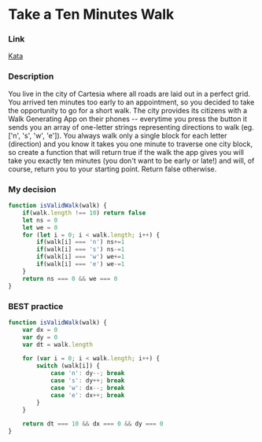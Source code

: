 # Take a Ten Minutes Walk

### Link

[Kata](https://www.codewars.com/kata/54da539698b8a2ad76000228/train/javascript)

### Description

You live in the city of Cartesia where all roads are laid out in a perfect grid. You arrived ten minutes too early to an appointment, so you decided to take the opportunity to go for a short walk. The city provides its citizens with a Walk Generating App on their phones -- everytime you press the button it sends you an array of one-letter strings representing directions to walk (eg. ['n', 's', 'w', 'e']). You always walk only a single block for each letter (direction) and you know it takes you one minute to traverse one city block, so create a function that will return true if the walk the app gives you will take you exactly ten minutes (you don't want to be early or late!) and will, of course, return you to your starting point. Return false otherwise.


### My decision

```javascript
function isValidWalk(walk) {
    if(walk.length !== 10) return false
    let ns = 0
    let we = 0
    for (let i = 0; i < walk.length; i++) {
        if(walk[i] === 'n') ns+=1
        if(walk[i] === 's') ns-=1
        if(walk[i] === 'w') we+=1
        if(walk[i] === 'e') we-=1
    }
    return ns === 0 && we === 0
}
```

### BEST practice

```javascript
function isValidWalk(walk) {
    var dx = 0
    var dy = 0
    var dt = walk.length

    for (var i = 0; i < walk.length; i++) {
        switch (walk[i]) {
            case 'n': dy--; break
            case 's': dy++; break
            case 'w': dx--; break
            case 'e': dx++; break
        }
    }

    return dt === 10 && dx === 0 && dy === 0
}    
```
